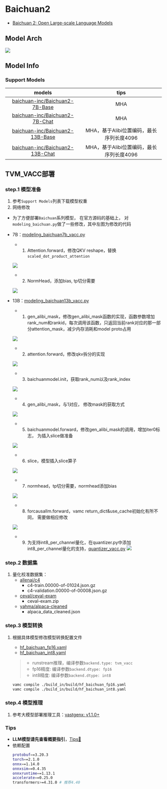 # Baichuan2

- [Baichuan 2: Open Large-scale Language Models](https://arxiv.org/abs/2309.10305)

## Model Arch
![](../../images/llm/baichuan/baichuan2_arch.png)

## Model Info

### Support Models
| models  | tips |
| :---: | :--: |
| [baichuan-inc/Baichuan2-7B-Base](https://huggingface.co/baichuan-inc)  | MHA |
| [baichuan-inc/Baichuan2-7B-Chat](https://huggingface.co/baichuan-inc)| MHA |
| [baichuan-inc/Baichuan2-13B-Base](https://huggingface.co/baichuan-inc) | MHA，基于Alibi位置编码，最长序列长度4096 |
| [baichuan-inc/Baichuan2-13B-Chat](https://huggingface.co/baichuan-inc)   | MHA，基于Alibi位置编码，最长序列长度4096 |


## TVM_VACC部署

### step.1 模型准备

1. 参考`Support Models`列表下载模型权重
2. 网络修改
- 为了方便部署`Baichuan`系列模型， 在官方源码的基础上， 对`modeling_baichuan.py`做了一些修改，其中左图为修改的代码
- 7B：[modeling_baichuan7b_vacc.py](./build_in/source_code/modeling_baichuan7b_vacc.py)
    - 1. Attention.forward，修改QKV reshape，替换`scaled_dot_product_attention`

    ![](../../images/llm/baichuan/baichuan7b_attention.png)

    - 2. NormHead，添加bias, tp切分需要

    ![](../../images/llm/baichuan/baichuan7b_normhead.png)

- 13B：[modeling_baichuan13b_vacc.py](./build_in/source_code/modeling_baichuan13b_vacc.py)
    - 1. gen_alibi_mask，修改gen_alibi_mask函数的实现，函数参数增加rank_num和rankid，每次调用该函数，只返回当前rank对应的那一部分attention_mask，减少内存消耗和model proto占用

    ![](../../images/llm/baichuan/baichuan13b_gen_alibi_mask.png)

    - 2. attention.forward，修改qkv拆分的实现

    ![](../../images/llm/baichuan/baichuan13b_atten_forward.png)

    - 3. baichuanmodel.init，获取rank_num以及rank_index

    ![](../../images/llm/baichuan/baichuan13b_model_init.png)

    - 4. gen_alibi_mask，与1对应， 修改mask的获取方式

    ![](../../images/llm/baichuan/gen_alibi_mask.png)

    - 5. baichuanmodel.forward，修改gen_alibi_mask的调用，增加iter0标志， 为插入slice做准备

    ![](../../images/llm/baichuan/baichuan13b_forward.png)

    - 6. slice，模型插入slice算子

    ![](../../images/llm/baichuan/baichuan13b_slice.png)

    - 7. normhead，tp切分需要，normhead添加bias

    ![](../../images/llm/baichuan/baichuan7b_normhead.png)

    - 8. forcausallm.forward，vamc return_dict&use_cache初始化有所不同， 需要做相应修改

    ![](../../images/llm/baichuan/baichuan13b_forcausallm_forward.png)

    - 9. 为支持int8_per_channel量化，在quantizer.py中添加int8_per_channel量化的支持，[quantizer_vacc.py](./build_in/source_code/quantizer_vacc.py)
    ![](../../images/llm/baichuan/Snipaste_2024-05-14_10-51-32.png)

    
### step.2 数据集

1. 量化校准数据集：
    - [allenai/c4](https://hf-mirror.com/datasets/allenai/c4/tree/main/en)
        - c4-train.00000-of-01024.json.gz
        - c4-validation.00000-of-00008.json.gz
    - [ceval/ceval-exam](https://hf-mirror.com/datasets/ceval/ceval-exam/tree/main)
        - ceval-exam.zip
    - [yahma/alpaca-cleaned](https://hf-mirror.com/datasets/yahma/alpaca-cleaned/tree/main)
        - alpaca_data_cleaned.json

### step.3 模型转换
1. 根据具体模型修改模型转换配置文件
    - [hf_baichuan_fp16.yaml](./build_in/build/hf_baichuan_fp16.yaml)
    - [hf_baichuan_int8.yaml](./build_in/build/hf_baichuan_int8.yaml)
    
    > - runstream推理，编译参数`backend.type: tvm_vacc`
    > - fp16精度: 编译参数`backend.dtype: fp16`
    > - int8精度: 编译参数`backend.dtype: int8`

    ```bash
    vamc compile ./build_in/build/hf_baichuan_fp16.yaml
    vamc compile ./build_in/build/hf_baichuan_int8.yaml
    ```


### step.4 模型推理
1. 参考大模型部署推理工具：[vastgenx: v1.1.0+](../../docs/vastgenx/README.md)


### Tips
- **LLM模型请先查看概要指引**，[Tips🔔](../README.md)
- 依赖配置
    ```bash
    protobuf==3.20.3
    torch==2.1.0
    onnx==1.14.0
    onnxsim==0.4.35
    onnxruntime==1.13.1
    accelerate==0.25.0
    transformers>=4.31.0 # 推荐4.40
    ```
